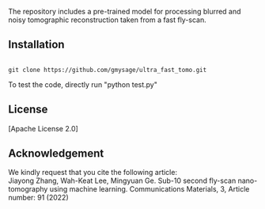 The repository includes a pre-trained model for processing blurred and noisy tomographic reconstruction taken from a fast fly-scan.


## Installation
```

git clone https://github.com/gmysage/ultra_fast_tomo.git

```

To test the code, directly run "python test.py"


## License
[Apache License 2.0]


## Acknowledgement
We kindly request that you cite the following article:\
Jiayong Zhang, Wah-Keat Lee, Mingyuan Ge. Sub-10 second fly-scan nano-tomography using machine learning. Communications Materials, 3, Article number: 91 (2022) 

